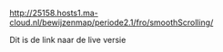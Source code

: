 http://25158.hosts1.ma-cloud.nl/bewijzenmap/periode2.1/fro/smoothScrolling/

Dit is de link naar de live versie
